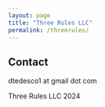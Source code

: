 ```yaml
---
layout: page
title: "Three Rules LLC"
permalink: /threerules/
---
```


<script>
(function(){
    var asciiArtElement = document.getElementById('ascii-art');
    if (!asciiArtElement) {
        asciiArtElement = document.createElement('pre');
        asciiArtElement.id = 'ascii-art';
        asciiArtElement.style.textAlign = 'center'; // Center the ASCII art
        document.body.appendChild(asciiArtElement);
    }

    var width = 40;
    var height = 10;

    var positions = [
        { x: Math.floor(Math.random() * width), y: Math.floor(Math.random() * height), dx: 0.75, dy: 0.75 },
        { x: Math.floor(Math.random() * width), y: Math.floor(Math.random() * height), dx: -0.75, dy: 0.75 },
        { x: Math.floor(Math.random() * width), y: Math.floor(Math.random() * height), dx: 0.75, dy: -0.75 },
    ];

    function updatePositions() {
        positions.forEach(function(pos) {
            pos.x += pos.dx;
            pos.y += pos.dy;

            if (pos.x < 0) { pos.x = 0; pos.dx *= -1; }
            if (pos.x >= width) { pos.x = width - 1; pos.dx *= -1; }
            if (pos.y < 0) { pos.y = 0; pos.dy *= -1; }
            if (pos.y >= height) { pos.y = height - 1; pos.dy *= -1; }
        });
    }

    function drawFrame() {
        var frame = [];
        for (var y = 0; y < height; y++) {
            frame[y] = ' '.repeat(width).split('');
        }

        positions.forEach(function(pos, index) {
            frame[Math.round(pos.y)][Math.round(pos.x)] = 'O'; // Use 'O' for each ball
        });

        var frameText = frame.map(function(row) { return row.join(''); }).join('\n');

        asciiArtElement.textContent = frameText;
    }

    setInterval(function() {
        updatePositions();
        drawFrame();
    }, 125); // Increased interval slightly to slow down the animation
})();
</script>

## Contact

dtedesco1 at gmail dot com

Three Rules LLC 2024
